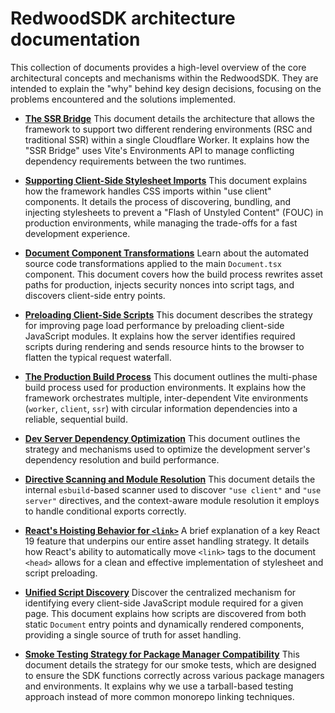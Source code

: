 # RedwoodSDK architecture documentation 

This collection of documents provides a high-level overview of the core architectural concepts and mechanisms within the RedwoodSDK. They are intended to explain the "why" behind key design decisions, focusing on the problems encountered and the solutions implemented.

- [**The SSR Bridge**](./ssrBridge.md)
  This document details the architecture that allows the framework to support two different rendering environments (RSC and traditional SSR) within a single Cloudflare Worker. It explains how the "SSR Bridge" uses Vite's Environments API to manage conflicting dependency requirements between the two runtimes.

- [**Supporting Client-Side Stylesheet Imports**](./clientStylesheets.md)
  This document explains how the framework handles CSS imports within "use client" components. It details the process of discovering, bundling, and injecting stylesheets to prevent a "Flash of Unstyled Content" (FOUC) in production environments, while managing the trade-offs for a fast development experience.

- [**Document Component Transformations**](./documentTransforms.md)
  Learn about the automated source code transformations applied to the main `Document.tsx` component. This document covers how the build process rewrites asset paths for production, injects security nonces into script tags, and discovers client-side entry points.

- [**Preloading Client-Side Scripts**](./preloading.md)
  This document describes the strategy for improving page load performance by preloading client-side JavaScript modules. It explains how the server identifies required scripts during rendering and sends resource hints to the browser to flatten the typical request waterfall.

- [**The Production Build Process**](./productionBuildProcess.md)
  This document outlines the multi-phase build process used for production environments. It explains how the framework orchestrates multiple, inter-dependent Vite environments (`worker`, `client`, `ssr`) with circular information dependencies into a reliable, sequential build.

- [**Dev Server Dependency Optimization**](./devServerDependencyOptimization.md)
  This document outlines the strategy and mechanisms used to optimize the development server's dependency resolution and build performance.

- [**Directive Scanning and Module Resolution**](./directiveScanningAndResolution.md)
  This document details the internal `esbuild`-based scanner used to discover `"use client"` and `"use server"` directives, and the context-aware module resolution it employs to handle conditional exports correctly.

- [**React's Hoisting Behavior for `<link>`**](./reactHoisting.md)
  A brief explanation of a key React 19 feature that underpins our entire asset handling strategy. It details how React's ability to automatically move `<link>` tags to the document `<head>` allows for a clean and effective implementation of stylesheet and script preloading.

- [**Unified Script Discovery**](./unifiedScriptDiscovery.md)
  Discover the centralized mechanism for identifying every client-side JavaScript module required for a given page. This document explains how scripts are discovered from both static `Document` entry points and dynamically rendered components, providing a single source of truth for asset handling.

- [**Smoke Testing Strategy for Package Manager Compatibility**](./smokeTestingStrategy.md)
  This document details the strategy for our smoke tests, which are designed to ensure the SDK functions correctly across various package managers and environments. It explains why we use a tarball-based testing approach instead of more common monorepo linking techniques.
